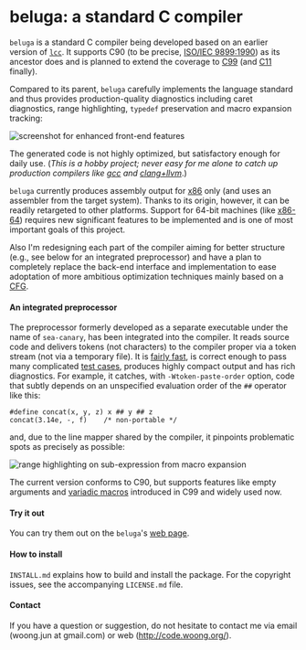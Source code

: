 beluga: a standard C compiler
=============================

`beluga` is a standard C compiler being developed based on an earlier version
of [`lcc`](https://github.com/drh/lcc). It supports C90 (to be precise,
[ISO/IEC 9899:1990](http://www.iso.org/iso/iso_catalogue/catalogue_tc/catalogue_detail.htm?csnumber=17782))
as its ancestor does and is planned to extend the coverage to
[C99](http://www.iso.org/iso/iso_catalogue/catalogue_tc/catalogue_detail.htm?csnumber=29237)
(and
[C11](http://www.iso.org/iso/home/store/catalogue_ics/catalogue_detail_ics.htm?csnumber=57853)
finally).

Compared to its parent, `beluga` carefully implements the language standard
and thus provides production-quality diagnostics including caret diagnostics,
range highlighting, `typedef` preservation and macro expansion tracking:

![screenshot for enhanced front-end features](http://code.woong.org/common/files/compiler-20170304.png)

The generated code is not highly optimized, but satisfactory enough for daily
use. (_This is a hobby project; never easy for me alone to catch up production
compilers like [gcc](https://gcc.gnu.org/) and
[clang+llvm](http://clang.llvm.org/)_.)

`beluga` currently produces assembly output for
[x86](https://en.wikipedia.org/wiki/X86) only (and uses an assembler from the
target system). Thanks to its origin, however, it can be readily retargeted to
other platforms. Support for 64-bit machines (like
[x86-64](https://en.wikipedia.org/wiki/X86-64)) requires new significant
features to be implemented and is one of most important goals of this project.

Also I'm redesigning each part of the compiler aiming for better structure
(e.g., see below for an integrated preprocessor) and have a plan to completely
replace the back-end interface and implementation to ease adoptation of more
ambitious optimization techniques mainly based on a
[CFG](https://en.wikipedia.org/wiki/Control_flow_graph).


#### An integrated preprocessor

The preprocessor formerly developed as a separate executable under the name of
`sea-canary`, has been integrated into the compiler. It reads source code and
delivers tokens (not characters) to the compiler proper via a token stream (not
via a temporary file). It is
[fairly fast](https://github.com/mycoboco/beluga/issues/4), is correct enough
to pass many complicated
[test cases](https://github.com/mycoboco/beluga/tree/master/tst/cpp), produces
highly compact output and has rich diagnostics. For example, it catches, with
`-Wtoken-paste-order` option, code that subtly depends on an unspecified
evaluation order of the `##` operator like this:

    #define concat(x, y, z) x ## y ## z
    concat(3.14e, -, f)    /* non-portable */

and, due to the line mapper shared by the compiler, it pinpoints problematic
spots as precisely as possible:

![range highlighting on sub-expression from macro expansion](http://code.woong.org/common/files/pp-20170304.png)

The current version conforms to C90, but supports features like empty arguments
and [variadic macros](http://en.wikipedia.org/wiki/Variadic_macro) introduced
in C99 and widely used now.


#### Try it out

You can try them out on the `beluga`'s
[web page](http://code.woong.org/beluga).


#### How to install

`INSTALL.md` explains how to build and install the package. For the copyright
issues, see the accompanying `LICENSE.md` file.


#### Contact

If you have a question or suggestion, do not hesitate to contact me via email
(woong.jun at gmail.com) or web (http://code.woong.org/).
